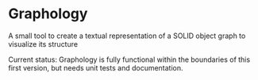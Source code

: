 Graphology
==========

A small tool to create a textual representation of a SOLID object graph to visualize its structure


Current status:
Graphology is fully functional within the boundaries of this first version, but needs unit tests and documentation.
